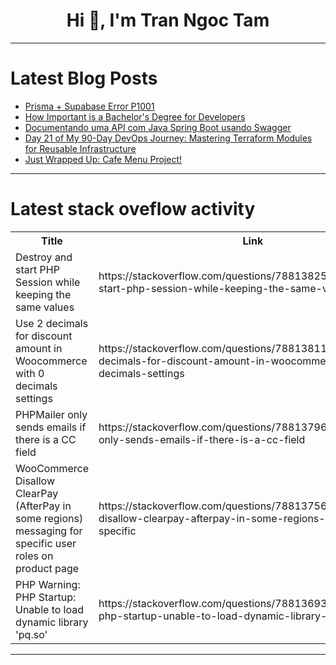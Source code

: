 <h1 align="center">Hi 👋, I'm Tran Ngoc Tam</h1>

---

# Latest Blog Posts 
<!-- BLOG-POST-LIST:START -->
- [Prisma + Supabase Error P1001](https://dev.to/digitaldrreamer/prisma-supabase-error-p1001-4aj8)
- [How Important is a Bachelor&#39;s Degree for Developers](https://dev.to/marcosconci/how-important-is-a-bachelors-degree-for-developers-2hp0)
- [Documentando uma API com Java Spring Boot usando Swagger](https://dev.to/marialuizaleitao/documentando-uma-api-com-java-spring-boot-usando-swagger-4hgd)
- [Day 21 of My 90-Day DevOps Journey: Mastering Terraform Modules for Reusable Infrastructure](https://dev.to/arbythecoder/day-21-of-my-90-day-devops-journey-mastering-terraform-modules-for-reusable-infrastructure-3ghm)
- [Just Wrapped Up: Cafe Menu Project!](https://dev.to/ack/just-wrapped-up-cafe-menu-project-2ndp)
<!-- BLOG-POST-LIST:END -->

---

# Latest stack oveflow activity
<table>
  <tr><th>Title</th><th>Link</th></tr>
  <!-- STACKOVERFLOW:START --><tr><td>Destroy and start PHP Session while keeping the same values</td><td>https://stackoverflow.com/questions/78813825/destroy-and-start-php-session-while-keeping-the-same-values</td></tr><tr><td>Use 2 decimals for discount amount in Woocommerce with 0 decimals settings</td><td>https://stackoverflow.com/questions/78813811/use-2-decimals-for-discount-amount-in-woocommerce-with-0-decimals-settings</td></tr><tr><td>PHPMailer only sends emails if there is a CC field</td><td>https://stackoverflow.com/questions/78813796/phpmailer-only-sends-emails-if-there-is-a-cc-field</td></tr><tr><td>WooCommerce Disallow ClearPay &lpar;AfterPay in some regions&rpar; messaging for specific user roles on product page</td><td>https://stackoverflow.com/questions/78813756/woocommerce-disallow-clearpay-afterpay-in-some-regions-messaging-for-specific</td></tr><tr><td>PHP Warning: PHP Startup: Unable to load dynamic library &#39;pq.so&#39;</td><td>https://stackoverflow.com/questions/78813693/php-warning-php-startup-unable-to-load-dynamic-library-pq-so</td></tr><!-- STACKOVERFLOW:END -->
</table>

---


